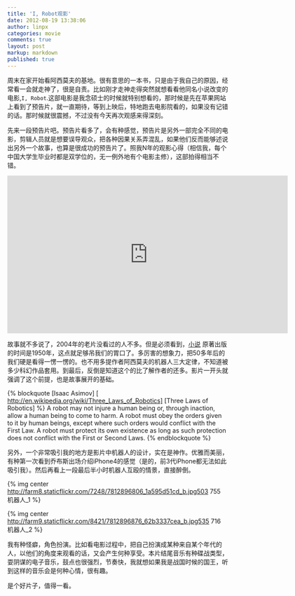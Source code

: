 ```yaml
---
title: 'I, Robot观影'
date: 2012-08-19 13:38:06
author: linpx
categories: movie
comments: true
layout: post
markup: markdown
published: true
---
```

周末在家开始看阿西莫夫的基地。很有意思的一本书，只是由于我自己的原因，经常看一会就走神了，很是自责。比如刚才走神走得突然就想看看他同名小说改变的电影,`I,
Robot`.这部电影是我念硕士的时候就特别想看的，那时候是先在苹果网站上看到了预告片，就一直期待，等到上映后，特地跑去电影院看的，如果没有记错的话。那时候就很震撼，不过没有今天再次观感来得深刻。

先来一段预告片吧。预告片看多了，会有种感觉，预告片是另外一部完全不同的电影，剪辑人员就是想要误导观众，把各种因果关系弄混乱，如果他们反而能够述说出另外一个故事，也算是很成功的预告片了。照我N年的观影心得（相信我，每个中国大学生毕业时都是双学位的，无一例外地有个电影主修），这部拍得相当不错。
<iframe width="640" height="360" src="
http://www.youtube.com/embed/rL6RRIOZyCM" frameborder="0"
allowfullscreen></iframe>

故事就不多说了，2004年的老片没看过的人不多。但是必须看到，[小说](http://en.wikipedia.org/wiki/I,_Robot)
原著出版的时间是1950年，这点就足够吊我们的胃口了。多厉害的想象力，把50多年后的我们硬是看得一愣一愣的。也不用多提作者阿西莫夫的机器人三大定律，不知道被多少科幻作品套用。到最后，反倒是知道这个的比了解作者的还多。影片一开头就强调了这个前提，也是故事展开的基础。

{% blockquote [Isaac Asimov] [
http://en.wikipedia.org/wiki/Three_Laws_of_Robotics] [Three Laws of
Robotics] %}
A robot may not injure a human being or, through inaction, allow a human
being to come to harm.
A robot must obey the orders given to it by human beings, except where such
orders would conflict with the First Law.
A robot must protect its own existence as long as such protection does not
conflict with the First or Second Laws.
{% endblockquote %}

另外，一个非常吸引我的地方是影片中机器人的设计，实在是神作。优雅而美丽，有种第一次看到乔布斯出场介绍iPhone4的感觉（是的，前3代iPhone都无法如此吸引我）。然后再看上一段最后半小时机器人互殴的情景，直接醉倒。

{% img center http://farm8.staticflickr.com/7248/7812896806_1a595d51cd_b.jpg503
755 机器人_1 %}

{% img center http://farm9.staticflickr.com/8421/7812896876_62b3337cea_b.jpg535
716 机器人_2 %}

我有种怪癖，角色扮演。比如看电影过程中，把自己扮演成某种来自某个年代的人，以他们的角度来观看的话，又会产生何种享受。本片结尾音乐有种碟战类型，耍阴谋的电子音乐，鼓点也很强烈，节奏快，我就想如果我是战国时候的国王，听到这样的音乐会是何种心情，很有趣。

是个好片子，值得一看。
